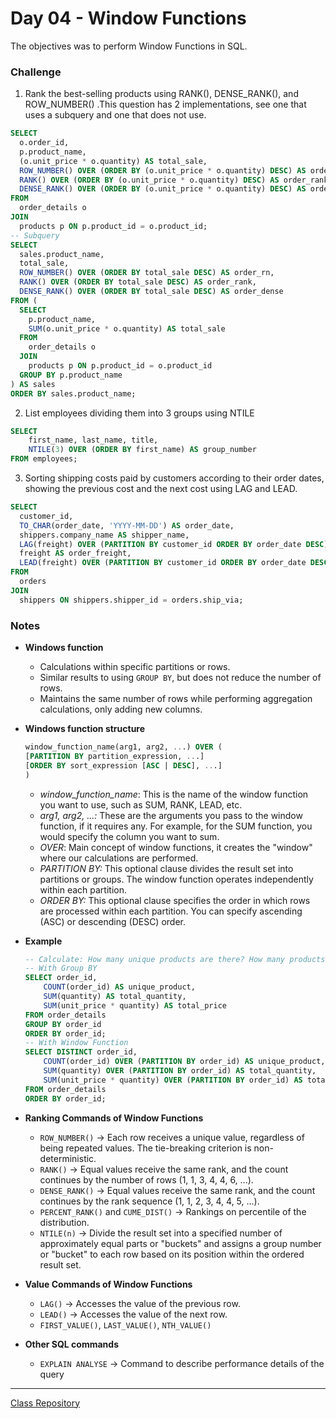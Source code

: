 # Day 04 - Window Functions

The objectives was to perform Window Functions in SQL.

### Challenge

1. Rank the best-selling products using RANK(), DENSE_RANK(), and ROW_NUMBER() .This question has 2 implementations, see one that uses a subquery and one that does not use.

```sql
SELECT  
  o.order_id, 
  p.product_name, 
  (o.unit_price * o.quantity) AS total_sale,
  ROW_NUMBER() OVER (ORDER BY (o.unit_price * o.quantity) DESC) AS order_rn, 
  RANK() OVER (ORDER BY (o.unit_price * o.quantity) DESC) AS order_rank, 
  DENSE_RANK() OVER (ORDER BY (o.unit_price * o.quantity) DESC) AS order_dense
FROM  
  order_details o
JOIN 
  products p ON p.product_id = o.product_id;
-- Subquery
SELECT  
  sales.product_name, 
  total_sale,
  ROW_NUMBER() OVER (ORDER BY total_sale DESC) AS order_rn, 
  RANK() OVER (ORDER BY total_sale DESC) AS order_rank, 
  DENSE_RANK() OVER (ORDER BY total_sale DESC) AS order_dense
FROM (
  SELECT 
    p.product_name, 
    SUM(o.unit_price * o.quantity) AS total_sale
  FROM  
    order_details o
  JOIN 
    products p ON p.product_id = o.product_id
  GROUP BY p.product_name
) AS sales
ORDER BY sales.product_name;
```
	
2. List employees dividing them into 3 groups using NTILE

```sql
SELECT 
	first_name, last_name, title,
	NTILE(3) OVER (ORDER BY first_name) AS group_number
FROM employees;
```

3. Sorting shipping costs paid by customers according to their order dates, showing the previous cost and the next cost using LAG and LEAD.

```sql
SELECT 
  customer_id, 
  TO_CHAR(order_date, 'YYYY-MM-DD') AS order_date, 
  shippers.company_name AS shipper_name, 
  LAG(freight) OVER (PARTITION BY customer_id ORDER BY order_date DESC) AS previous_order_freight, 
  freight AS order_freight, 
  LEAD(freight) OVER (PARTITION BY customer_id ORDER BY order_date DESC) AS next_order_freight
FROM 
  orders
JOIN 
  shippers ON shippers.shipper_id = orders.ship_via;
```

### Notes

- **Windows function** 

    - Calculations within specific partitions or rows.
    - Similar results to using `GROUP BY`, but does not reduce the number of rows.
    - Maintains the same number of rows while performing aggregation calculations, only adding new columns.

- **Windows function structure**

    ```sql
    window_function_name(arg1, arg2, ...) OVER (
    [PARTITION BY partition_expression, ...]
    [ORDER BY sort_expression [ASC | DESC], ...]
    )
    ```
    - *window_function_name*: This is the name of the window function you want to use, such as SUM, RANK, LEAD, etc.
    - *arg1, arg2, ...:* These are the arguments you pass to the window function, if it requires any. For example, for the SUM function, you would specify the column you want to sum.
    - *OVER*: Main concept of window functions, it creates the "window" where our calculations are performed.
    - *PARTITION BY:* This optional clause divides the result set into partitions or groups. The window function operates independently within each partition.
    - *ORDER BY:* This optional clause specifies the order in which rows are processed within each partition. You can specify ascending (ASC) or descending (DESC) order.

- **Example**

    ```sql
    -- Calculate: How many unique products are there? How many products in total? What is the total amount paid?
    -- With Group BY
    SELECT order_id,
        COUNT(order_id) AS unique_product,
        SUM(quantity) AS total_quantity,
        SUM(unit_price * quantity) AS total_price
    FROM order_details
    GROUP BY order_id
    ORDER BY order_id;
    -- With Window Function
    SELECT DISTINCT order_id,
        COUNT(order_id) OVER (PARTITION BY order_id) AS unique_product,
        SUM(quantity) OVER (PARTITION BY order_id) AS total_quantity,
        SUM(unit_price * quantity) OVER (PARTITION BY order_id) AS total_price
    FROM order_details
    ORDER BY order_id;
    ```

- **Ranking Commands of Window Functions**

    - `ROW_NUMBER()` → Each row receives a unique value, regardless of being repeated values. The tie-breaking criterion is non-deterministic.
    - `RANK()` → Equal values receive the same rank, and the count continues by the number of rows (1, 1, 3, 4, 4, 6, ...).
    - `DENSE_RANK()` → Equal values receive the same rank, and the count continues by the rank sequence (1, 1, 2, 3, 4, 4, 5, ...).
    - `PERCENT_RANK()` and `CUME_DIST()` → Rankings on percentile of the distribution.
    - `NTILE(n)` → Divide the result set into a specified number of approximately equal parts or "buckets" and assigns a group number or "bucket" to each row based on its position within the ordered result set.

- **Value Commands of Window Functions**

    - `LAG()` → Accesses the value of the previous row.
    - `LEAD()` → Accesses the value of the next row.
    - `FIRST_VALUE()`, `LAST_VALUE()`, `NTH_VALUE()`

- **Other SQL commands**

    - `EXPLAIN ANALYSE` → Command to describe performance details of the query

--------------
[Class Repository](https://github.com/lvgalvao/data-engineering-roadmap/tree/main/Bootcamp%20-%20SQL%20e%20Analytics/Aula-04)




